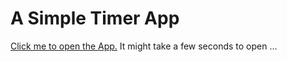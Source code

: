 
# A Simple Timer App

[Click me to open the App.](http://damp-waters-76742.herokuapp.com) It might take a few seconds to open ...
